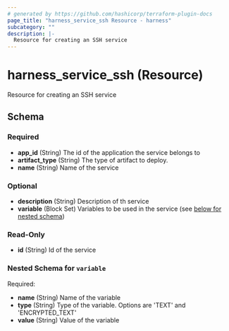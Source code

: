 ```yaml
---
# generated by https://github.com/hashicorp/terraform-plugin-docs
page_title: "harness_service_ssh Resource - harness"
subcategory: ""
description: |-
  Resource for creating an SSH service
---
```


# harness_service_ssh (Resource)

Resource for creating an SSH service



<!-- schema generated by tfplugindocs -->
## Schema

### Required

- **app_id** (String) The id of the application the service belongs to
- **artifact_type** (String) The type of artifact to deploy.
- **name** (String) Name of the service

### Optional

- **description** (String) Description of th service
- **variable** (Block Set) Variables to be used in the service (see [below for nested schema](#nestedblock--variable))

### Read-Only

- **id** (String) Id of the service

<a id="nestedblock--variable"></a>
### Nested Schema for `variable`

Required:

- **name** (String) Name of the variable
- **type** (String) Type of the variable. Options are 'TEXT' and 'ENCRYPTED_TEXT'
- **value** (String) Value of the variable



